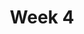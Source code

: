 ---
    title: Week 4
    weekNumber: 4
    days:
      - date: 2021-02-08
        events:
          "**Lecture 9**{: .label .label-lecture } Functions 2 and Abstraction":
      - date: 2021-02-10
        events:
          "**Quiz**{: .label .label-exam } Quiz 1 (in lecture)":
      - date: 2021-02-12
        events:
          "**Lecture 10**{: .label .label-lecture } Nested Iteration and List Comprehension":
---